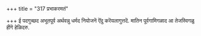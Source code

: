 +++
title = "317 प्रभाकरमतं"

+++
ई पदगुच्छद अभूतपूर्व अर्थवन्नु धर्मद नियोजनॆ ऎंदु करॆयलागुत्तदॆ. मातिन पूर्वगामिगळाद आ तेजस्विगळु हीगॆ हेळिदरु.

